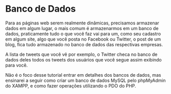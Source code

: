 # Banco de Dados

Para as páginas web serem realmente dinâmicas, precisamos armazenar dados em algum lugar, o mais comum é armazenarmos em um banco de dados, praticamente tudo o que você faz vai para um, como seu cadastro em algum site, algo que você posta no Facebook ou Twitter, o post de um blog, fica tudo armazenado no banco de dados das respectivas empresas.

A lista de tweets que você vê por exemplo, o Twitter checa no banco de dados deles todos os tweets dos usuários que você segue assim exibindo para você.

Não é o foco desse tutorial entrar em detalhes dos bancos de dados, mas ensinarei a seguir como criar um banco de dados MySQL pelo phpMyAdmin do XAMPP, e como fazer operações utilizando o PDO do PHP.
